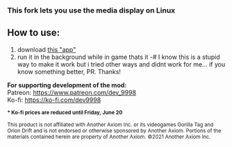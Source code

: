 ### This fork lets you use the media display on Linux
## How to use:
1. download [this "app"](https://github.com/arielthemonke/PlayerctlInteractor/releases/latest)
2. run it in the background while in game
thats it
-# I know this is a stupid way to make it work but i tried other ways and didnt work for me... if you know something better, PR. Thanks!

<b>For supporting development of the mod:</b><br>
Patreon: https://www.patreon.com/dev_9998<br>
Ko-fi: https://ko-fi.com/dev9998<br>

<sup><b>* Ko-fi prices are reduced until Friday, June 20</b></sup>

<sub>This product is not affiliated with Another Axiom Inc. or its videogames Gorilla Tag and Orion Drift and is not endorsed or otherwise sponsored by Another Axiom. Portions of the materials contained herein are property of Another Axiom. ©2021 Another Axiom Inc.</sub>

